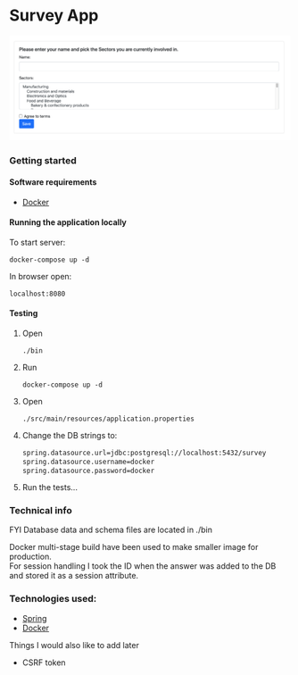 # Survey App

![UI](./preview.png)

### Getting started
#### Software requirements
- [Docker](https://www.docker.com "Docker")

#### Running the application locally
To start server:
```
docker-compose up -d
```
In browser open:
```
localhost:8080
```

#### Testing
1. Open
    ```
    ./bin
    ```
1. Run
    ```
    docker-compose up -d
    ```
1. Open
    ```
    ./src/main/resources/application.properties
    ```
1. Change the DB strings to:
    ```
    spring.datasource.url=jdbc:postgresql://localhost:5432/survey
    spring.datasource.username=docker
    spring.datasource.password=docker
    ```
1. Run the tests...


### Technical info

FYI Database data and schema files are located in ./bin

Docker multi-stage build have been used to make smaller image for production.\
For session handling I took the ID when the answer was added to the DB and stored it as a session attribute.

### Technologies used:

* [Spring](https://spring.io/projects/spring-boot "Spring")
* [Docker](https://www.docker.com "Docker")

Things I would also like to add later

* CSRF token
